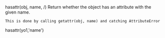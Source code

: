 hasattr(obj, name, /)
    Return whether the object has an attribute with the given name.
    
    This is done by calling getattr(obj, name) and catching AttributeError
hasattr(yo1,'name')
